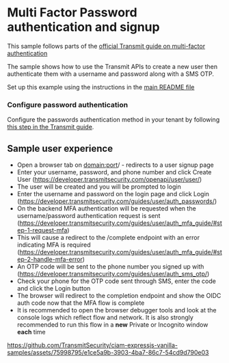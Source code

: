 # Multi Factor Password authentication and signup

This sample follows parts of the
[official Transmit guide on multi-factor authentication](https://developer.transmitsecurity.com/guides/user/auth_mfa_guide/)

The sample shows how to use the Transmit APIs to create a new user then authenticate them with a
username and password along with a SMS OTP.

Set up this example using the instructions in the [main README file](../README.md)

### Configure password authentication

Configure the passwords authentication method in your tenant by following
[this step in the Transmit guide](https://developer.transmitsecurity.com/guides/user/auth_passwords/#step-3-configure-auth-method).

## Sample user experience

- Open a browser tab on <domain:port>/ - redirects to a user signup page
- Enter your username, password, and phone number and click Create User
  (https://developer.transmitsecurity.com/openapi/user/user/)
- The user will be created and you will be prompted to login
- Enter the username and password on the login page and click Login
  (https://developer.transmitsecurity.com/guides/user/auth_passwords/)
- On the backend MFA authentication will be requested when the username/password authentication
  request is sent
  (https://developer.transmitsecurity.com/guides/user/auth_mfa_guide/#step-1-request-mfa)
- This will cause a redirect to the /complete endpoint with an error indicating MFA is required
  (https://developer.transmitsecurity.com/guides/user/auth_mfa_guide/#step-2-handle-mfa-error)
- An OTP code will be sent to the phone number you signed up with
  (https://developer.transmitsecurity.com/guides/user/auth_sms_otp/)
- Check your phone for the OTP code sent through SMS, enter the code and click the Login button
- The browser will redirect to the completion endpoint and show the OIDC auth code now that the MFA
  flow is complete
- It is recommended to open the browser debugger tools and look at the console logs which reflect
  flow and network. It is also strongly recommended to run this flow in a **new** Private or
  Incognito window **each** time
  

https://github.com/TransmitSecurity/ciam-expressjs-vanilla-samples/assets/75998795/e1ce5a9b-3903-4ba7-86c7-54cd9d790e03


  
